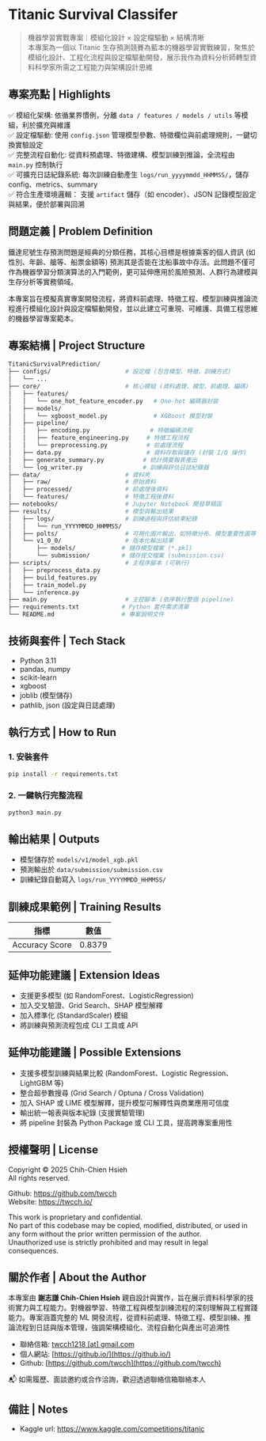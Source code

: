 # Titanic Survival Classifer

> 機器學習實戰專案｜模組化設計 × 設定檔驅動 × 結構清晰  
> 本專案為一個以 Titanic 生存預測競賽為藍本的機器學習實戰練習，聚焦於模組化設計、工程化流程與設定檔驅動開發，展示我作為資料分析師轉型資料科學家所需之工程能力與架構設計思維

## 專案亮點 | Highlights

✅ 模組化架構: 依循業界慣例，分離 `data / features / models / utils` 等模組，利於擴充與維護  
✅ 設定檔驅動: 使用 `config.json` 管理模型參數、特徵欄位與前處理規則，一鍵切換實驗設定  
✅ 完整流程自動化: 從資料預處理、特徵建構、模型訓練到推論，全流程由 `main.py` 控制執行  
✅ 可擴充日誌紀錄系統: 每次訓練自動產生 `logs/run_yyyymmdd_HHMMSS/`，儲存 config、metrics、summary  
✅ 符合生產環境邏輯： 支援 `artifact` 儲存（如 encoder）、JSON 記錄模型設定與結果，便於部署與回溯

## 問題定義 | Problem Definition

鐵達尼號生存預測問題是經典的分類任務，其核心目標是根據乘客的個人資訊 (如性別、年齡、艙等、船票金額等) 預測其是否能在沈船事故中存活。此問題不僅可作為機器學習分類演算法的入門範例，更可延伸應用於風險預測、人群行為建模與生存分析等實務領域。

本專案旨在模擬真實專案開發流程，將資料前處理、特徵工程、模型訓練與推論流程進行模組化設計與設定檔驅動開發，並以此建立可重現、可維護、具備工程思維的機器學習專案範本。

## 專案結構 | Project Structure

```bash
TitanicSurvivalPrediction/
├── configs/                     # 設定檔 (包含模型、特徵、訓練方式)
│   └── ...                     
├── core/                        # 核心模組 (資料處理、模型、前處理、編碼)
│   ├── features/
│   │   └── one_hot_feature_encoder.py   # One-hot 編碼器封裝
│   ├── models/
│   │   └── xgboost_model.py             # XGBoost 模型封裝
│   ├── pipeline/
│   │   ├── encoding.py                 # 特徵編碼流程
│   │   ├── feature_engineering.py     # 特徵工程流程
│   │   └── preprocessing.py           # 前處理流程
│   ├── data.py                        # 資料存取與儲存 (封裝 I/O 操作)
│   ├── generate_summary.py           # 統計摘要報表產出
│   └── log_writer.py                 # 訓練與評估日誌紀錄器
├── data/                        # 資料夾
│   ├── raw/                     # 原始資料
│   ├── processed/               # 前處理後資料
│   └── features/                # 特徵工程後資料
├── notebooks/                   # Jupyter Notebook 開發草稿區
├── results/                     # 模型與輸出結果
│   ├── logs/                    # 訓練過程與評估結果紀錄
│   │   └── run_YYYYMMDD_HHMMSS/
│   ├── polts/                   # 可視化圖片輸出，如特徵分布、模型重要性圖等
│   └── v1_0_0/                  # 版本化輸出結果
│       ├── models/             # 儲存模型檔案 (*.pkl)
│       └── submission/         # 儲存提交檔案 (submission.csv)
├── scripts/                     # 主程序腳本 (可執行)
│   ├── preprocess_data.py
│   ├── build_features.py
│   ├── train_model.py
│   └── inference.py
├── main.py                      # 主控腳本 (依序執行整個 pipeline)
├── requirements.txt            # Python 套件需求清單
└── README.md                   # 專案說明文件
```

## 技術與套件 | Tech Stack

- Python 3.11
- pandas, numpy
- scikit-learn
- xgboost
- joblib (模型儲存)
- pathlib, json (設定與日誌處理)

## 執行方式 | How to Run

### 1. 安裝套件

```bash
pip install -r requirements.txt
```

### 2. 一鍵執行完整流程

```bash
python3 main.py
```

## 輸出結果 | Outputs

- 模型儲存於 `models/v1/model_xgb.pkl`
- 預測輸出於 `data/submission/submission.csv`
- 訓練紀錄自動寫入 `logs/run_YYYYMMDD_HHMMSS/`

## 訓練成果範例 | Training Results

| 指標             | 數值     |
|----------------|--------|
| Accuracy Score | 0.8379 |

## 延伸功能建議 | Extension Ideas

- 支援更多模型 (如 RandomForest、LogisticRegression)
- 加入交叉驗證、Grid Search、SHAP 模型解釋
- 加入標準化 (StandardScaler) 模組
- 將訓練與預測流程包成 CLI 工具或 API

## 延伸功能建議 | Possible Extensions

- 支援多模型訓練與結果比較 (RandomForest、Logistic Regression、LightGBM 等)
- 整合超參數搜尋 (Grid Search / Optuna / Cross Validation)
- 加入 SHAP 或 LIME 模型解釋，提升模型可解釋性與商業應用可信度
- 輸出統一報表與版本紀錄 (支援實驗管理)
- 將 pipeline 封裝為 Python Package 或 CLI 工具，提高跨專案重用性

## 授權聲明 | License

Copyright © 2025 Chih-Chien Hsieh  
All rights reserved.

Github: https://github.com/twcch  
Website: https://twcch.io/

This work is proprietary and confidential.  
No part of this codebase may be copied, modified, distributed, or used in any form without the prior written permission
of the author.  
Unauthorized use is strictly prohibited and may result in legal consequences.

## 關於作者 | About the Author

本專案由 **謝志謙 Chih-Chien Hsieh** 親自設計與實作，旨在展示資料科學家的技術實力與工程能力。對機器學習、特徵工程與模型訓練流程的深刻理解與工程實踐能力。專案涵蓋完整的
ML 開發流程，從資料前處理、特徵工程、模型訓練、推論流程到日誌與版本管理，強調架構模組化、流程自動化與產出可追溯性

- 聯絡信箱: [twcch1218 [at] gmail.com](mailto:twcch1218@gmail.com)
- 個人網站: [https://github.io/](https://github.io/)
- Github: [https://github.com/twcch](https://github.com/twcch)

📬 如需履歷、面談邀約或合作洽詢，歡迎透過聯絡信箱聯絡本人

## 備註 | Notes

- Kaggle url: https://www.kaggle.com/competitions/titanic